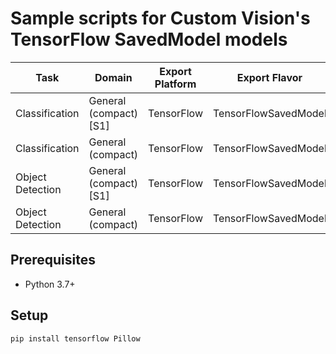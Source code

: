 # Sample scripts for Custom Vision's TensorFlow SavedModel models

| Task | Domain | Export Platform | Export Flavor | Link |
|------|--------|-----------------|---------------|------|
| Classification | General (compact) [S1] | TensorFlow | TensorFlowSavedModel | [README](classification_s1) |
| Classification | General (compact) | TensorFlow | TensorFlowSavedModel | [README](classification) |
| Object Detection | General (compact) [S1] | TensorFlow | TensorFlowSavedModel | [README](object_detection_s1) |
| Object Detection | General (compact) | TensorFlow | TensorFlowSavedModel | [README](object_detection) |

## Prerequisites
- Python 3.7+

## Setup
```bash
pip install tensorflow Pillow
```
